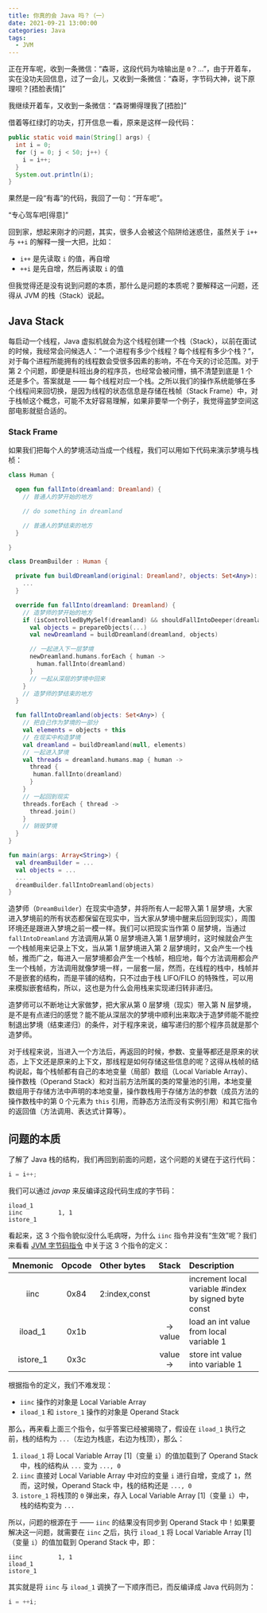 ```yaml
---
title: 你真的会 Java 吗？（一）
date: 2021-09-21 13:00:00
categories: Java
tags:
  - JVM
---
```


正在开车呢，收到一条微信：“森哥，这段代码为啥输出是 `0`？...”，由于开着车，实在没功夫回信息，过了一会儿，又收到一条微信：“森哥，字节码大神，说下原理呗？[捂脸表情]”

我继续开着车，又收到一条微信：“森哥懒得理我了[捂脸]”

借着等红绿灯的功夫，打开信息一看，原来是这样一段代码：

```java
public static void main(String[] args) {
  int i = 0;
  for (j = 0; j < 50; j++) {
    i = i++;
  }
  System.out.println(i);
}
```

果然是一段“有毒”的代码，我回了一句：“开车呢”。

“专心驾车吧[得意]”

回到家，想起来刚才的问题，其实，很多人会被这个陷阱给迷惑住，虽然关于 `i++` 与 `++i` 的解释一搜一大把，比如：

* `i++` 是先读取 `i` 的值，再自增
* `++i` 是先自增，然后再读取 `i` 的值

但我觉得还是没有说到问题的本质，那什么是问题的本质呢？要解释这一问题，还得从 JVM 的栈（Stack）说起。

## Java Stack

每启动一个线程，Java 虚拟机就会为这个线程创建一个栈（Stack），以前在面试的时候，我经常会问候选人：“一个进程有多少个线程？每个线程有多少个栈？”，对于每个进程所能拥有的线程数会受很多因素的影响，不在今天的讨论范围。对于第 2 个问题，即便是科班出身的程序员，也经常会被问懵，搞不清楚到底是 1 个还是多个。答案就是 —— 每个线程对应一个栈。之所以我们的操作系统能够在多个线程间来回切换，是因为线程的状态信息是存储在栈帧（Stack Frame）中，对于栈帧这个概念，可能不太好容易理解，如果非要举一个例子，我觉得盗梦空间这部电影就挺合适的。

### Stack Frame

如果我们把每个人的梦境活动当成一个线程，我们可以用如下代码来演示梦境与栈桢：

```kotlin
class Human {

  open fun fallInto(dreamland: Dreamland) {
    // 普通人的梦开始的地方

    // do something in dreamland

    // 普通人的梦结束的地方
  }

}

class DreamBuilder : Human {

  private fun buildDreamland(original: Dreamland?, objects: Set<Any>): Dreamland {
    ...
  }

  override fun fallInto(dreamland: Dreamland) {
    // 造梦师的梦开始的地方
    if (isControlledByMySelf(dreamland) && shouldFallIntoDeeper(dreamland)) {
      val objects = prepareObjects(...)
      val newDreamland = buildDreamland(dreamland, objects)

      // 一起进入下一层梦境
      newDreamland.humans.forEach { human ->
        human.fallInto(dreamland)
      }
      // 一起从深层的梦境中回来
    }
    // 造梦师的梦结束的地方
  }

  fun fallIntoDreamland(objects: Set<Any>) {
    // 把自己作为梦境的一部分
    val elements = objects + this
    // 在现实中构造梦境
    val dreamland = buildDreamland(null, elements)
    // 一起进入梦境
    val threads = dreamland.humans.map { human ->
      thread {
       human.fallInto(dreamland)
      }
    }
    // 一起回到现实
    threads.forEach { thread ->
      thread.join()
    }
    // 销毁梦境
  }
}

fun main(args: Array<String>) {
  val dreamBuilder = ...
  val objects = ...
  ...
  dreamBuilder.fallIntoDreamland(objects)
}
```

造梦师（`DreamBuilder`）在现实中造梦，并将所有人一起带入第 1 层梦境，大家进入梦境前的所有状态都保留在现实中，当大家从梦境中醒来后回到现实），周围环境还是跟进入梦境之前一模一样。我们可以把现实当作第 0 层梦境，当通过 `fallIntoDreamland` 方法调用从第 0 层梦境进入第 1 层梦境时，这时候就会产生一个栈帧用来记录上下文，当从第 1 层梦境进入第 2 层梦境时，又会产生一个栈帧，推而广之，每进入一层梦境都会产生一个栈帧，相应地，每个方法调用都会产生一个栈帧，方法调用就像梦境一样，一层套一层，然而，在线程的栈中，栈帧并不是嵌套的结构，而是平铺的结构，只不过由于栈 LIFO/FILO 的特殊性，可以用来模拟嵌套结构，所以，这也是为什么会用栈来实现递归转非递归。

造梦师可以不断地让大家做梦，把大家从第 0 层梦境（现实）带入第 N 层梦境，是不是有点递归的感觉？能不能从深层次的梦境中顺利出来取决于造梦师能不能控制退出梦境（结束递归）的条件，对于程序来说，编写递归的那个程序员就是那个造梦师。

对于线程来说，当进入一个方法后，再返回的时候，参数、变量等都还是原来的状态，上下文还是原来的上下文，那线程是如何存储这些信息的呢？这得从栈帧的结构说起，每个栈帧都有自己的本地变量（局部）数组（Local Variable Array）、操作数栈（Operand Stack）和对当前方法所属的类的常量池的引用，本地变量数组用于存储方法中声明的本地变量，操作数栈用于存储方法的参数（成员方法的操作数栈中的第 0 个元素为 `this` 引用，而静态方法而没有实例引用）和其它指令的返回值（方法调用、表达式计算等）。

## 问题的本质

了解了 Java 栈的结构，我们再回到前面的问题，这个问题的关键在于这行代码：

```java
i = i++;
```

我们可以通过 *javap* 来反编译这段代码生成的字节码：

```
iload_1
iinc          1, 1
istore_1
```

看起来，这 3 个指令貌似没什么毛病呀，为什么 `iinc` 指令并没有“生效”呢？我们来看看 [JVM 字节码指令](https://en.wikipedia.org/wiki/List_of_Java_bytecode_instructions) 中关于这 3 个指令的定义：

| Mnemonic | Opcode | Other bytes   | Stack     | Description                                          |
|:--------:|:------:|:--------------|:---------:|:-----------------------------------------------------|
| iinc     | 0x84   | 2:index,const |           | increment local variable #index by signed byte const |
| iload_1  | 0x1b   |               | -> value  | load an int value from local variable 1              |
| istore_1 | 0x3c   |               | value ->  | store int value into variable 1                      |

根据指令的定义，我们不难发现：

* `iinc` 操作的对象是 Local Variable Array
* `iload_1` 和 `istore_1` 操作的对象是 Operand Stack

那么，再来看上面三个指令，似乎答案已经被揭晓了，假设在 `iload_1` 执行之前，栈的结构为 `...`（左边为栈底，右边为栈顶），那么：

1. `iload_1` 将 Local Variable Array [1]（变量 `i`）的值加载到了 Operand Stack 中，栈的结构从 `...` 变为 `..., 0`
1. `iinc` 直接对 Local Variable Array 中对应的变量 `i` 进行自增，变成了 `1`，然而，这时候，Operand Stack 中，栈的结构还是 `..., 0`
1. `istore_1` 将栈顶的 `0` 弹出来，存入 Local Variable Array [1]（变量 `i`）中，栈的结构变为 `...`

所以，问题的根源在于 —— `iinc` 的结果没有同步到 Operand Stack 中！如果要解决这一问题，就需要在 `iinc` 之后，执行 `iload_1` 将 Local Variable Array [1]（变量 `i`）的值加载到 Operand Stack 中，即：

```
iinc          1, 1
iload_1
istore_1
```
其实就是将 `iinc` 与 `iload_1` 调换了一下顺序而已，而反编译成 Java 代码则为：

```java
i = ++i;
```
